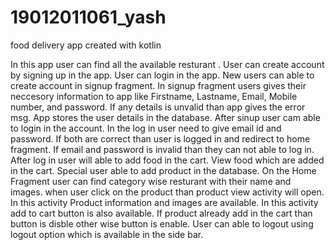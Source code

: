 # 19012011061_yash
food delivery app created with kotlin 

In this app user can find all the available resturant . User can create account by signing up in the app. User can login in the app. New users can able to create account in signup fragment. In signup fragment users gives their neccesory information to app like Firstname, Lastname, Email, Mobile number, and password. If any details is unvalid than app gives the error msg. App stores the user details in the database. After sinup user cam able to login in the account. In the log in user need to give email id and password. If both are correct than user is logged in and redirect to home fragment. If email and password is invalid than they can not able to log in. After log in user will able to add food in the cart. View food which are added in the cart. Special user able to add product in the database. On the Home Fragment user can find category wise resturant  with their name and images. when user click on the product than product view activity will open. In this activity Product information and images are available. In this activity add to cart button is also available. If product already add in the cart than button is disble other wise button is enable. User can able to logout using logout option which is available in the side bar.



